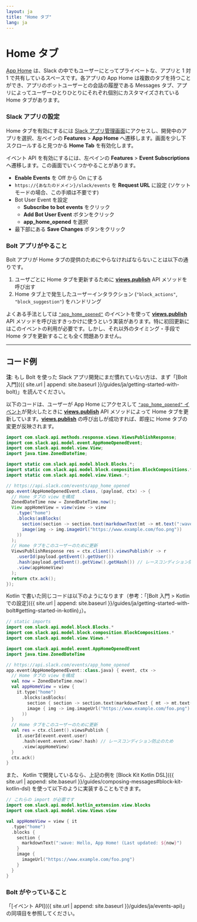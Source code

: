 ```yaml
---
layout: ja
title: "Home タブ"
lang: ja
---
```


# Home タブ

[App Home](https://api.slack.com/surfaces/tabs/events) は、Slack の中でもユーザーにとってプライベートな、アプリと 1 対 1 で共有しているスペースです。各アプリの App Home は複数のタブを持つことができ、アプリのボットユーザーとの会話の履歴である Messages タブ、アプリによってユーザーひとりひとりにそれぞれ個別にカスタマイズされている Home タブがあります。

### Slack アプリの設定

Home タブを有効にするには [Slack アプリ管理画面](http://api.slack.com/apps)にアクセスし、開発中のアプリを選択、左ペインの **Features** > **App Home** へ遷移します。画面を少し下スクロールすると見つかる **Home Tab** を有効化します。

イベント API を有効にするには、左ペインの **Features** > **Event Subscriptions** へ遷移します。この画面でいくつかやることがあります。

* **Enable Events** を Off から On にする
* `https://{あなたのドメイン}/slack/events` を **Request URL** に設定 (ソケットモードの場合、この手順は不要です)
* Bot User Event を設定
  * **Subscribe to bot events** をクリック
  * **Add Bot User Event** ボタンをクリック
  * **app_home_opened** を選択
* 最下部にある **Save Changes** ボタンをクリック

### Bolt アプリがやること

Bolt アプリが Home タブの提供のためにやらなければならないことは以下の通りです。

1. ユーザごとに Home タブを更新するために [**views.publish**](https://api.slack.com/methods/views.publish) API メソッドを呼び出す
2. Home タブ上で発生したユーザーインタラクション (`"block_actions"`, `"block_suggestion"`) をハンドリング

よくある手法としては [`"app_home_opened"`](https://api.slack.com/events/app_home_opened) のイベントを使って [**views.publish**](https://api.slack.com/methods/views.publish) API メソッドを呼び出すきっかけに使うという実装があります。特に初回更新にはこのイベントの利用が必要です。しかし、それ以外のタイミング・手段で Home タブを更新することも全く問題ありません。

---
## コード例

**注**: もし Bolt を使った Slack アプリ開発にまだ慣れていない方は、まず「[Bolt 入門]({{ site.url | append: site.baseurl }}/guides/ja/getting-started-with-bolt)」を読んでください。

以下のコードは、ユーザーが App Home にアクセスして [`"app_home_opened"` イベント](https://api.slack.com/events/app_home_opened)が発火したときに [**views.publish**](https://api.slack.com/methods/views.publish) API メソッドによって Home タブを更新しています。[**views.publish**](https://api.slack.com/methods/views.publish) の呼び出しが成功すれば、即座に Home タブの変更が反映されます。

```java
import com.slack.api.methods.response.views.ViewsPublishResponse;
import com.slack.api.model.event.AppHomeOpenedEvent;
import com.slack.api.model.view.View;
import java.time.ZonedDateTime;

import static com.slack.api.model.block.Blocks.*;
import static com.slack.api.model.block.composition.BlockCompositions.*;
import static com.slack.api.model.view.Views.*;

// https://api.slack.com/events/app_home_opened
app.event(AppHomeOpenedEvent.class, (payload, ctx) -> {
  // Home タブの view を構成
  ZonedDateTime now = ZonedDateTime.now();
  View appHomeView = view(view -> view
    .type("home")
    .blocks(asBlocks(
      section(section -> section.text(markdownText(mt -> mt.text(":wave: ようこそ！ (最終更新日時: " + now + ")")))),
      image(img -> img.imageUrl("https://www.example.com/foo.png"))
    ))
  );
  // Home タブをこのユーザーのために更新
  ViewsPublishResponse res = ctx.client().viewsPublish(r -> r
    .userId(payload.getEvent().getUser())
    .hash(payload.getEvent().getView().getHash()) // レースコンディション防止のため
    .view(appHomeView)
  );
  return ctx.ack();
});
```

Kotlin で書いた同じコードは以下のようになります（参考：「[Bolt 入門 > Kotlin での設定]({{ site.url | append: site.baseurl }}/guides/ja/getting-started-with-bolt#getting-started-in-kotlin)」）。

```kotlin
// static imports
import com.slack.api.model.block.Blocks.*
import com.slack.api.model.block.composition.BlockCompositions.*
import com.slack.api.model.view.Views.*

import com.slack.api.model.event.AppHomeOpenedEvent
import java.time.ZonedDateTime

// https://api.slack.com/events/app_home_opened
app.event(AppHomeOpenedEvent::class.java) { event, ctx ->
  // Home タブの view を構成
  val now = ZonedDateTime.now()
  val appHomeView = view {
    it.type("home")
      .blocks(asBlocks(
        section { section -> section.text(markdownText { mt -> mt.text(":wave: ようこそ！ (最終更新日時: ${now})") }) },
        image { img -> img.imageUrl("https://www.example.com/foo.png") }
      ))
  }
  // Home タブをこのユーザーのために更新
  val res = ctx.client().viewsPublish {
    it.userId(event.event.user)
      .hash(event.event.view?.hash) // レースコンディション防止のため 
      .view(appHomeView)
  }
  ctx.ack()
}
```

また、 Kotlin で開発しているなら、上記の例を [Block Kit Kotlin DSL]({{ site.url | append: site.baseurl }}/guides/composing-messages#block-kit-kotlin-dsl) を使って以下のように実装することもできます。

```kotlin
// これらの import が必要です
import com.slack.api.model.kotlin_extension.view.blocks
import com.slack.api.model.view.Views.view

val appHomeView = view { it
  .type("home")
  .blocks {
    section {
      markdownText(":wave: Hello, App Home! (Last updated: ${now}")
    }
    image {
      imageUrl("https://www.example.com/foo.png")
    }
  }
}
```

### Bolt がやっていること

「[イベント API]({{ site.url | append: site.baseurl }}/guides/ja/events-api)」の同項目を参照してください。